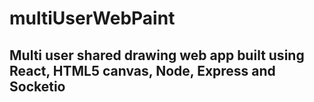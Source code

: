 # multiUserWebPaint

## Multi user shared drawing web app built using React, HTML5 canvas, Node, Express and Socketio
